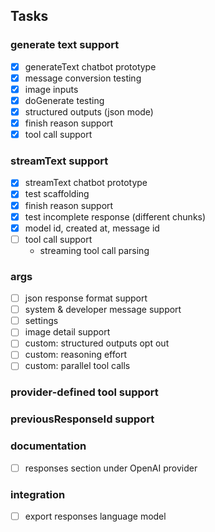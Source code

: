 ## Tasks

### generate text support

- [x] generateText chatbot prototype
- [x] message conversion testing
- [x] image inputs
- [x] doGenerate testing
- [x] structured outputs (json mode)
- [x] finish reason support
- [x] tool call support

### streamText support

- [x] streamText chatbot prototype
- [x] test scaffolding
- [x] finish reason support
- [x] test incomplete response (different chunks)
- [x] model id, created at, message id
- [ ] tool call support
  - streaming tool call parsing

### args

- [ ] json response format support
- [ ] system & developer message support
- [ ] settings
- [ ] image detail support
- [ ] custom: structured outputs opt out
- [ ] custom: reasoning effort
- [ ] custom: parallel tool calls

### provider-defined tool support

### previousResponseId support

### documentation

- [ ] responses section under OpenAI provider

### integration

- [ ] export responses language model
